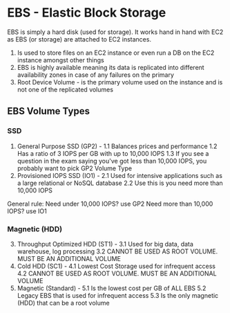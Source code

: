 # EBS - Elastic Block Storage

EBS is simply a hard disk (used for storage).
It works hand in hand with EC2 as EBS (or storage) are attached to EC2 instances.

1. Is used to store files on an EC2 instance or even run a DB on the EC2 instance amongst other things
2. EBS is highly available meaning its data is replicated into different availability zones in case of any failures on the primary
3. Root Device Volume - is the primary volume used on the instance and is not one of the replicated volumes

## EBS Volume Types

### SSD

1. General Purpose SSD (GP2) -
   1.1 Balances prices and performance
   1.2 Has a ratio of 3 IOPS per GB with up to 10,000 IOPS
   1.3 If you see a question in the exam saying you've got less than 10,000 IOPS, you probably want to pick GP2 Volume Type
2. Provisioned IOPS SSD (IO1) -
   2.1 Used for intensive applications such as a large relational or NoSQL database
   2.2 Use this is you need more than 10,000 IOPS

General rule:
Need under 10,000 IOPS? use GP2
Need more than 10,000 IOPS? use IO1

### Magnetic (HDD)

3. Throughput Optimized HDD (ST1) -
   3.1 Used for big data, data warehouse, log processing
   3.2 CANNOT BE USED AS ROOT VOLUME. MUST BE AN ADDITIONAL VOLUME
4. Cold HDD (SC1) -
   4.1 Lowest Cost Storage used for infrequent access
   4.2 CANNOT BE USED AS ROOT VOLUME. MUST BE AN ADDITIONAL VOLUME
5. Magnetic (Standard) -
   5.1 Is the lowest cost per GB of ALL EBS
   5.2 Legacy EBS that is used for infrequent access
   5.3 Is the only magnetic (HDD) that can be a root volume
